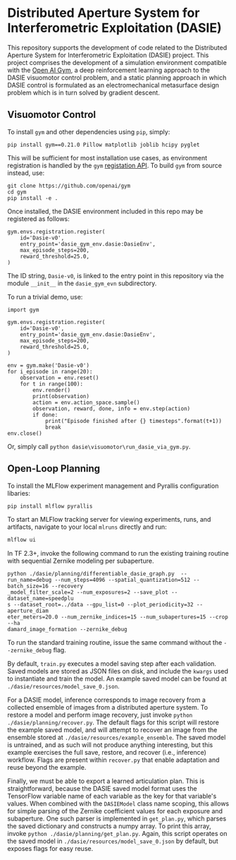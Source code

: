# Distributed Aperture System for Interferometric Exploitation (DASIE)

This repository supports the development of code related to the
Distributed Aperture System for Interferometric Exploitation (DASIE) project.
This project comprises the development of a simulation environment compatible 
with the [Open AI Gym][1], a deep reinforcement learning approach to the DASIE 
visuomotor control problem, and a static planning approach in which DASIE
control is  formulated as an electromechanical metasurface design problem which
is in turn solved by gradient descent.

## Visuomotor Control

To install `gym` and other dependencies using `pip`, simply: 

``pip install gym==0.21.0 Pillow matplotlib joblib hcipy pyglet``

This will be sufficient for most installation use cases, as environment registration is handled by the `gym` [registation
API][2]. To build `gym` from source instead, use:

```
git clone https://github.com/openai/gym
cd gym
pip install -e .
```

Once installed, the DASIE environment included in this repo may be registered as follows:

```
gym.envs.registration.register(
    id='Dasie-v0',
    entry_point='dasie_gym_env.dasie:DasieEnv',
    max_episode_steps=200,
    reward_threshold=25.0,
)
```

The ID string, `Dasie-v0`, is linked to the entry point in this repository via the module `__init__` in the
`dasie_gym_evn` subdirectory.

To run a trivial demo, use:

```
import gym

gym.envs.registration.register(
    id='Dasie-v0',
    entry_point='dasie_gym_env.dasie:DasieEnv',
    max_episode_steps=200,
    reward_threshold=25.0,
)

env = gym.make('Dasie-v0')
for i_episode in range(20):
    observation = env.reset()
    for t in range(100):
        env.render()
        print(observation)
        action = env.action_space.sample()
        observation, reward, done, info = env.step(action)
        if done:
            print("Episode finished after {} timesteps".format(t+1))
            break
env.close()
```

Or, simply call `python dasie\visuomotor\run_dasie_via_gym.py`.

## Open-Loop Planning

To install the MLFlow experiment management and Pyrallis configuration libaries:
```python
pip install mlflow pyrallis 
```

To start an MLFlow tracking server for viewing experiments, runs, and artifacts, navigate to your local `mlruns` directly and run:
```bash
mlflow ui
```

In TF 2.3+, invoke the following command to run the existing training routine
with sequential Zernike modeling per subaperture.

```
python ./dasie/planning/differentiable_dasie_graph.py  --run_name=debug --num_steps=4096 --spatial_quantization=512 --batch_size=16 --recovery
_model_filter_scale=2 --num_exposures=2 --save_plot --dataset_name=speedplu
s --dataset_root=../data --gpu_list=0 --plot_periodicity=32 --aperture_diam
eter_meters=20.0 --num_zernike_indices=15 --num_subapertures=15 --crop --ha
damard_image_formation --zernike_debug
```

To run the standard training routine, issue the same command without the
 `--zernike_debug` flag. 

By default, `train.py` executes a model saving step after each validation. 
Saved models are stored as JSON files on disk, and include the `kwargs` used to
instantiate and train the model. An example saved model can be found at 
`./dasie/resources/model_save_0.json`.

For a DASIE model, inference corresponds to image recovery from a collected 
ensemble of images from a distributed aperture system. To restore a model and
perform image recovery, just invoke `python ./dasie/planning/recover.py`. The 
default flags for this script will restore the example saved model, and will 
attempt to recover an image from the ensemble stored at 
`./dasie/resources/example_ensemble`. The saved model is untrained, and as such
will not produce anything interesting, but this example exercises the full save,
restore, and recover (i.e., inference) workflow. Flags are present within 
`recover.py` that enable adaptation and reuse beyond the example.

Finally, we must be able to export a learned articulation plan. This is 
straightforward, because the DASIE saved model format uses the TensorFlow
variable name of each variable as the key for that variable's values. When 
combined with the `DASIEModel` class name scoping, this allows for simple 
parsing of the Zernike coefficient values for each exposure and subaperture. 
One such parser is implemented in `get_plan.py`, which parses the saved 
dictionary and constructs a numpy array. To print this array, invoke
`python ./dasie/planning/get_plan.py`. Again, this script operates on the
saved model in `./dasie/resources/model_save_0.json` by default, but exposes 
flags for easy reuse.




[1]: https://gym.openai.com/docs/

[2]: https://gym.openai.com/docs/#the-registry